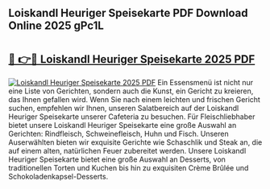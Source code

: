 ## Loiskandl Heuriger Speisekarte PDF Download Online 2025 gPc1L

# <h2><a href="http://gc8dyev.nevu.top/?p=Loiskandl+Heuriger+Speisekarte">🔗 👉🔴 Loiskandl Heuriger Speisekarte 2025 PDF</a></h2>

[![Loiskandl Heuriger Speisekarte 2025 PDF](https://i.imgur.com/dBaPXMq.png)](http://gc8dyev.nevu.top/?p=Loiskandl+Heuriger+Speisekarte)
Ein Essensmenü ist nicht nur eine Liste von Gerichten, sondern auch die Kunst, ein Gericht zu kreieren, das Ihnen gefallen wird. Wenn Sie nach einem leichten und frischen Gericht suchen, empfehlen wir Ihnen, unseren Salatbereich auf der Loiskandl Heuriger Speisekarte unserer Cafeteria zu besuchen. Für Fleischliebhaber bietet unsere Loiskandl Heuriger Speisekarte eine große Auswahl an Gerichten: Rindfleisch, Schweinefleisch, Huhn und Fisch. Unseren Auserwählten bieten wir exquisite Gerichte wie Schaschlik und Steak an, die auf einem alten, natürlichen Feuer zubereitet werden. Unsere Loiskandl Heuriger Speisekarte bietet eine große Auswahl an Desserts, von traditionellen Torten und Kuchen bis hin zu exquisiten Crème Brûlée und Schokoladenkapsel-Desserts.
